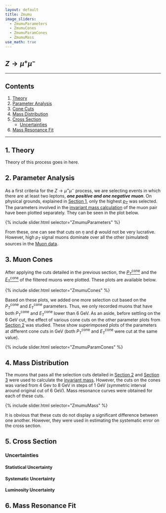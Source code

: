 ```yaml
---
layout: default
title: Zmumu
image_sliders:
  - ZmumuParameters
  - ZmumuCones
  - ZmumuParamCones
  - ZmumuMass
use_math: true
---
```


## $Z\rightarrow\mu^+\mu^-$
---
## Contents

1. [Theory](#1-theory)
2. [Parameter Analysis](#2-parameter-analysis)
3. [Cone Cuts](#3-cone-cuts)
4. [Mass Distribution](#4-mass-distribution)
5. [Cross Section](#5-cross-section)
	* [Uncertainties](#uncertainties)
6. [Mass Resonance Fit](#6-mass-resonance-fit)

---

## 1. Theory
Theory of this process goes in here.

## 2. Parameter Analysis

As a first criteria for the $Z\rightarrow\mu^+\mu^-$ process, we are selecting events in which there are at least two leptons, **_one positive and one negative muon_**. On physical grounds, explained in [Section 1](#1.-theory), only the highest [$p_T$](index.md#variable-names) was selected.
The parameters involved in the [invariant mass calculation](index.md#invariant-mass) of the muon pair have been plotted separately. They can be seen in the plot below.

{% include slider.html selector="ZmumuParameters" %}

From these, one can see that cuts on $\eta$ and $\phi$ would not be very lucrative. However, high $p_T$ signal muons dominate over all the other (simulated) sources in the [Muon data](index.md#data-sets-and-simulations).


## 3. Muon Cones

After applying the cuts detailed in the previous section, the [$P_T^\mathrm{cone}$](index.md#variable-names) and the [$E_T^\mathrm{cone}$](index.md#variable-names) of the filtered muons were plotted. These plots are available below.

{% include slider.html selector="ZmumuCones" %}

Based on these plots, we added one more selection cut based on the $P_T^\mathrm{cone}$ and $E_T^\mathrm{cone}$ parameters. Thus, we only recorded muons that have both $P_T^\mathrm{cone}$ and $E_T^\mathrm{cone}$ lower than 6 GeV.
As an aside, before settling on the 6 GeV cut, the effect of various cone cuts on the other parameter plots from [Section 2](#2-parameter-analysis) was studied. These show superimposed plots of the parameters at different cone cuts in GeV (both $P_T^\mathrm{cone}$ and $E_T^\mathrm{cone}$ were cut at the same value).

{% include slider.html selector="ZmumuParamCones" %}

## 4. Mass Distribution

The muons that pass all the selection cuts detailed in [Section 2](#2-parameter-analysis) and [Section 3](#3-muon-cones) were used to calculate the [invariant mass](#invariant-mass). However, the cuts on the cones was varied from 4 Gev to 8 GeV in steps of 1 GeV (symmetric interval around original cut of 6 GeV). Mass resonance curves were obtained for each of these cuts.

{% include slider.html selector="ZmumuMass" %}

It is obvious that these cuts do not display a significant difference between one another. However, they were used in estimating the systematic error on the cross section.

## 5. Cross Section


### Uncertainties
#### Statistical Uncertainty

#### Systematic Uncertainty

#### Luminosity Uncertainty

## 6. Mass Resonance Fit
